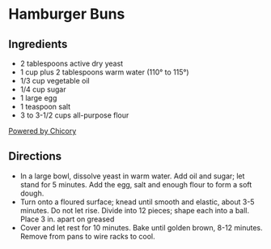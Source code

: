 # Hamburger Buns

## Ingredients

- 2 tablespoons active dry yeast
- 1 cup plus 2 tablespoons warm water \(110° to 115°\)
- 1/3 cup vegetable oil
- 1/4 cup sugar
- 1 large egg
- 1 teaspoon salt
- 3 to 3\-1/2 cups all\-purpose flour

[Powered by Chicory](http://chicory.co/?utm_source=widget-button&utm_medium=click-powered-by&utm_campaign=powered-by-chicory)

## Directions

- In a large bowl, dissolve yeast in warm water. Add oil and sugar; let stand for 5 minutes. Add the egg, salt and enough flour to form a soft dough.
- Turn onto a floured surface; knead until smooth and elastic, about 3\-5 minutes. Do not let rise. Divide into 12 pieces; shape each into a ball. Place 3 in. apart on greased 
- Cover and let rest for 10 minutes. Bake until golden brown, 8\-12 minutes. Remove from pans to wire racks to cool.
